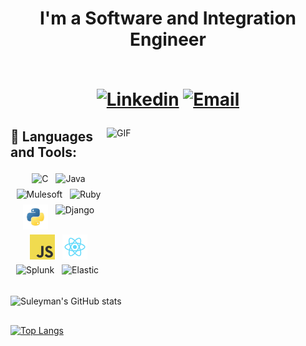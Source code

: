 
<h1 align="center">
  I'm a Software and Integration Engineer  <br> <br/>
  

  <a href="https://www.linkedin.com/in/suleyman-ayaz-/" rel="nofollow"> <img src="https://upload.wikimedia.org/wikipedia/commons/thumb/f/f8/LinkedIn_icon_circle.svg/72px-LinkedIn_icon_circle.svg.png" alt="Linkedin" style="max-width:100%;" height="40"></a>
<a href = "mailto: suleyman.ayaz@arcelik.com">   <img src="https://upload.wikimedia.org/wikipedia/commons/thumb/e/ec/Circle-icons-mail.svg/512px-Circle-icons-mail.svg.png?20160314153722"  alt="Email"  style="max-width:100%;" height="40"> 
</h1>




 

</a>
<img alt="GIF" src="https://i.giphy.com/media/lgJl8ye7Za85Yx43mE/giphy.webp?raw=true" style="max-width:100%;" width="350" height="230" align="right"></a>



## 🧰 Languages and Tools:
<p align="center">

<img src="https://cdn.jsdelivr.net/npm/programming-languages-logos/src/c/c.png" alt="C" height="40" style="vertical-align:top; margin:4px">
<img src="https://cdn.jsdelivr.net/npm/programming-languages-logos/src/java/java.png" alt="Java" height="40" style="vertical-align:top; margin:4px">
<img src="https://cdn2.icon-icons.com/icons2/2699/PNG/512/mulesoft_logo_icon_170933.png" alt="Mulesoft" height="40" style="vertical-align:top; margin:4px">
<img src="https://cdn.jsdelivr.net/npm/programming-languages-logos/src/ruby/ruby.png" alt="Ruby" height="40" style="vertical-align:top; margin:4px">
<img src="https://raw.githubusercontent.com/github/explore/80688e429a7d4ef2fca1e82350fe8e3517d3494d/topics/python/python.png" alt="Python" height="40" style="vertical-align:top; margin:4px">
<img src="https://www.svgrepo.com/show/353657/django-icon.svg" alt="Django" height="40" style="vertical-align:top; margin:4px">

<img src="https://raw.githubusercontent.com/github/explore/80688e429a7d4ef2fca1e82350fe8e3517d3494d/topics/javascript/javascript.png" alt="Javascript" height="40" style="vertical-align:top; margin:4px">
<img src="https://raw.githubusercontent.com/github/explore/80688e429a7d4ef2fca1e82350fe8e3517d3494d/topics/react/react.png" alt="React" height="40" style="vertical-align:top; margin:4px">
<img src="https://i2.wp.com/xtremeownage.com/wp-content/uploads/2019/09/Splunk_Icon.png?fit=412%2C412&ssl=1" alt="Splunk" height="40" style="vertical-align:top; margin:4px">
<img src="https://cdn.iconscout.com/icon/free/png-512/elastic-283142.png" alt="Elastic" height="40" style="vertical-align:top; margin:4px">
<img data-canonical-src="https://visitor-badge.laobi.icu/badge?page_id=suleymanayaz.suleymanayaz" style="max-width:100%;">
</p>

  
## 
![Suleyman's GitHub stats](https://github-readme-stats.vercel.app/api?username=suleymanayaz&show_icons=true&theme=tokyonight)
## 
[![Top Langs](https://github-readme-stats.vercel.app/api/top-langs/?username=suleymanayaz&layout=compact)](https://github.com/anuraghazra/github-readme-stats)

